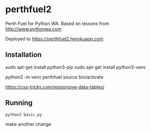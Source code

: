 # perthfuel2
Perth Fuel for Python WA.  Based on lessons from http://www.pythonwa.com

Deployed to https://perthfuel2.herokuapp.com

## Installation

sudo apt-get install python3-pip
sudo apt-get install python3-venv

python3 -m venv perthfuel
source bin/activate

 https://css-tricks.com/responsive-data-tables/

## Running

```
python3 basic.py
```

make another change